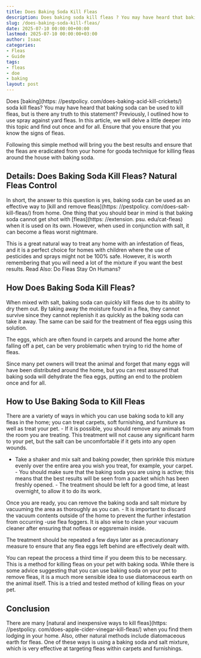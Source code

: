 ```yaml
---
title: Does Baking Soda Kill Fleas
description: Does baking soda kill fleas ? You may have heard that baking soda can be used to kill fleas, but is there any truth to this statement?
slug: /does-baking-soda-kill-fleas/
date: 2025-07-10 00:00:00+00:00
lastmod: 2025-07-10 00:00:00+03:00
author: Isaac
categories:
- Fleas
- Guide
tags:
- fleas
- doe
- baking
layout: post
---
```


Does [baking](https: //pestpolicy. com/does-baking-acid-kill-crickets/) soda kill fleas? You may have heard that baking soda can be used to kill fleas, but is there any truth to this statement? Previously, I outlined how to use spray against yard fleas. In this article, we will delve a little deeper into this topic and find out once and for all. Ensure that you ensure that you know the signs of fleas.

Following this simple method will bring you the best results and ensure that the fleas are eradicated from your home for gooda technique for killing fleas around the house with baking soda.

##  Details: Does Baking Soda Kill Fleas? Natural Fleas Control

In short, the answer to this question is yes, baking soda can be used as an effective way to [kill and remove fleas](https: //pestpolicy. com/does-salt-kill-fleas/) from home. One thing that you should bear in mind is that baking soda cannot get shot with [fleas](https: //extension. psu. edu/cat-fleas) when it is used on its own. However, when used in conjunction with salt, it can become a fleas worst nightmare.

This is a great natural way to treat any home with an infestation of fleas, and it is a perfect choice for homes with children where the use of pesticides and sprays might not be 100% safe. However, it is worth remembering that you will need a lot of the mixture if you want the best results. Read Also: Do Fleas Stay On Humans?

##  How Does Baking Soda Kill Fleas?

When mixed with salt, baking soda can quickly kill fleas due to its ability to dry them out. By taking away the moisture found in a flea, they cannot survive since they cannot replenish it as quickly as the baking soda can take it away. The same can be said for the treatment of flea eggs using this solution.

The eggs, which are often found in carpets and around the home after falling off a pet, can be very problematic when trying to rid the home of fleas.

Since many pet owners will treat the animal and forget that many eggs will have been distributed around the home, but you can rest assured that baking soda will dehydrate the flea eggs, putting an end to the problem once and for all.

##  How to Use Baking Soda to Kill Fleas

There are a variety of ways in which you can use baking soda to kill any fleas in the home; you can treat carpets, soft furnishing, and furniture as well as treat your pet. - If it is possible, you should remove any animals from the room you are treating. This treatment will not cause any significant harm to your pet, but the salt can be uncomfortable if it gets into any open wounds.

- Take a shaker and mix salt and baking powder, then sprinkle this mixture evenly over the entire area you wish you treat, for example, your carpet. - You should make sure that the baking soda you are using is active; this means that the best results will be seen from a packet which has been freshly opened. - The treatment should be left for a good time, at least overnight, to allow it to do its work.

Once you are ready, you can remove the baking soda and salt mixture by vacuuming the area as thoroughly as you can. - It is important to discard the vacuum contents outside of the home to prevent the further infestation from occurring -use flea foggers. It is also wise to clean your vacuum cleaner after ensuring that nofleas or eggsremain inside.

The treatment should be repeated a few days later as a precautionary measure to ensure that any flea eggs left behind are effectively dealt with.

You can repeat the process a third time if you deem this to be necessary. This is a method for killing fleas on your pet with baking soda. While there is some advice suggesting that you can use baking soda on your pet to remove fleas, it is a much more sensible idea to use diatomaceous earth on the animal itself. This is a tried and tested method of killing fleas on your pet.

##  Conclusion

There are many [natural and inexpensive ways to kill fleas](https: //pestpolicy. com/does-apple-cider-vinegar-kill-fleas/) when you find them lodging in your home. Also, other natural methods include diatomaceous earth for fleas. One of these ways is using a baking soda and salt mixture, which is very effective at targeting fleas within carpets and furnishings.
